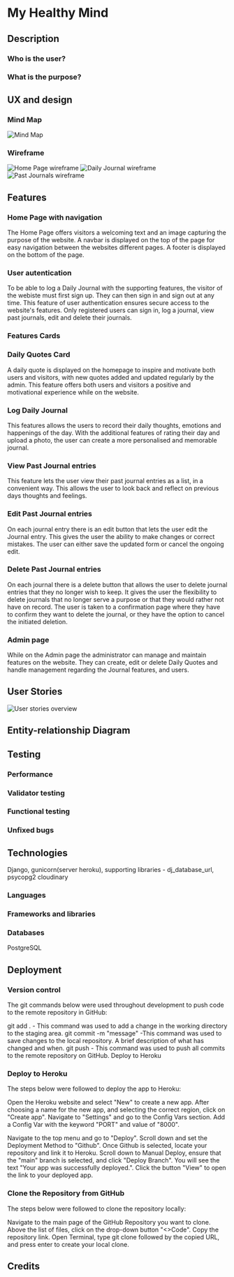 # My Healthy Mind

## Description

### Who is the user?

### What is the purpose?

## UX and design

### Mind Map

![Mind Map](docs/mindmap.png)

### Wireframe

![Home Page wireframe](docs/wireframe_homepage.png)
![Daily Journal wireframe](docs/wireframe_dailyjournal.png)
![Past Journals wireframe](docs/wireframe_pastjournals.png)

## Features

### Home Page with navigation

The Home Page offers visitors a welcoming text and an image capturing the purpose of the website. A navbar is displayed on the top of the page for easy navigation between the websites different pages. A footer is displayed on the bottom of the page.

### User autentication

To be able to log a Daily Journal with the supporting features, the visitor of the webiste must first sign up. They can then sign in and sign out at any time. This feature of user authentication ensures secure access to the website's features. Only registered users can sign in, log a journal, view past journals, edit and delete their journals.

### Features Cards

### Daily Quotes Card

A daily quote is displayed on the homepage to inspire and motivate both users and visitors, with new quotes added and updated regularly by the admin. This feature offers both users and visitors a positive and motivational experience while on the website.

### Log Daily Journal

This features allows the users to record their daily thoughts, emotions and happenings of the day. With the additional features of rating their day and upload a photo, the user can create a more personalised and memorable journal.

### View Past Journal entries

This feature lets the user view their past journal entries as a list, in a convenient way. This allows the user to look back and reflect on previous days thoughts and feelings.

### Edit Past Journal entries

On each journal entry there is an edit button that lets the user edit the Journal entry. This gives the user the ability to make changes or correct mistakes. The user can either save the updated form or cancel the ongoing edit.

### Delete Past Journal entries

On each journal there is a delete button that allows the user to delete journal entries that they no longer wish to keep.
It gives the user the flexibility to delete journals that no longer serve a purpose or that they would rather not have on record.
The user is taken to a confirmation page where they have to confirm they want to delete the journal, or they have the option to cancel the initiated deletion.

### Admin page

While on the Admin page the administrator can manage and maintain features on the website. They can create, edit or delete Daily Quotes and handle management regarding the Journal features, and users.

## User Stories

![User stories overview](docs/userstories.png)

## Entity-relationship Diagram

## Testing

### Performance

### Validator testing

### Functional testing

### Unfixed bugs

## Technologies

Django, gunicorn(server heroku),
supporting libraries - dj_database_url, psycopg2
cloudinary

### Languages

### Frameworks and libraries

### Databases

PostgreSQL

## Deployment

### Version control

The git commands below were used throughout development to push code to the remote repository in GitHub:

git add . - This command was used to add a change in the working directory to the staging area.
git commit -m "message" -This command was used to save changes to the local repository. A brief description of what has changed and when.
git push - This command was used to push all commits to the remote repository on GitHub.
Deploy to Heroku

### Deploy to Heroku

The steps below were followed to deploy the app to Heroku:

Open the Heroku website and select "New" to create a new app.
After choosing a name for the new app, and selecting the correct region, click on "Create app".
Navigate to "Settings" and go to the Config Vars section. Add a Config Var with the keyword "PORT" and value of "8000".

Navigate to the top menu and go to "Deploy". Scroll down and set the Deployment Method to "Github". Once Github is selected, locate your repository and link it to Heroku.
Scroll down to Manual Deploy, ensure that the "main" branch is selected, and click "Deploy Branch".
You will see the text "Your app was successfully deployed.". Click the button "View" to open the link to your deployed app.

### Clone the Repository from GitHub

The steps below were followed to clone the repository locally:

Navigate to the main page of the GitHub Repository you want to clone.
Above the list of files, click on the drop-down button "<>Code".
Copy the repository link.
Open Terminal, type git clone followed by the copied URL, and press enter to create your local clone.

## Credits
